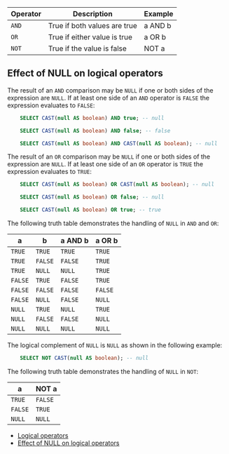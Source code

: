 | Operator | Description | Example |
| --- | --- | --- |
| `AND` | True if both values are true | a AND b |
| `OR` | True if either value is true | a OR b |
| `NOT` | True if the value is false | NOT a |

## Effect of NULL on logical operators

The result of an `AND` comparison may be `NULL` if one or both sides of the expression are `NULL`. If at least one side of an `AND` operator is `FALSE` the expression evaluates to `FALSE`:

```sql
    SELECT CAST(null AS boolean) AND true; -- null

    SELECT CAST(null AS boolean) AND false; -- false

    SELECT CAST(null AS boolean) AND CAST(null AS boolean); -- null
```

The result of an `OR` comparison may be `NULL` if one or both sides of the expression are `NULL`. If at least one side of an `OR` operator is `TRUE` the expression evaluates to `TRUE`:

```sql
    SELECT CAST(null AS boolean) OR CAST(null AS boolean); -- null

    SELECT CAST(null AS boolean) OR false; -- null

    SELECT CAST(null AS boolean) OR true; -- true
```

The following truth table demonstrates the handling of `NULL` in `AND` and `OR`:

| a | b | a AND b | a OR b |
| --- | --- | --- | --- |
| `TRUE` | `TRUE` | `TRUE` | `TRUE` |
| `TRUE` | `FALSE` | `FALSE` | `TRUE` |
| `TRUE` | `NULL` | `NULL` | `TRUE` |
| `FALSE` | `TRUE` | `FALSE` | `TRUE` |
| `FALSE` | `FALSE` | `FALSE` | `FALSE` |
| `FALSE` | `NULL` | `FALSE` | `NULL` |
| `NULL` | `TRUE` | `NULL` | `TRUE` |
| `NULL` | `FALSE` | `FALSE` | `NULL` |
| `NULL` | `NULL` | `NULL` | `NULL` |

The logical complement of `NULL` is `NULL` as shown in the following example:

```sql
    SELECT NOT CAST(null AS boolean); -- null
```

The following truth table demonstrates the handling of `NULL` in `NOT`:

| a | NOT a |
| --- | --- |
| `TRUE` | `FALSE` |
| `FALSE` | `TRUE` |
| `NULL` | `NULL` |

- [Logical operators](https://docs.dune.com/query-engine/Functions-and-operators/logical/#logical-operators)
- [Effect of NULL on logical operators](https://docs.dune.com/query-engine/Functions-and-operators/logical/#effect-of-null-on-logical-operators)